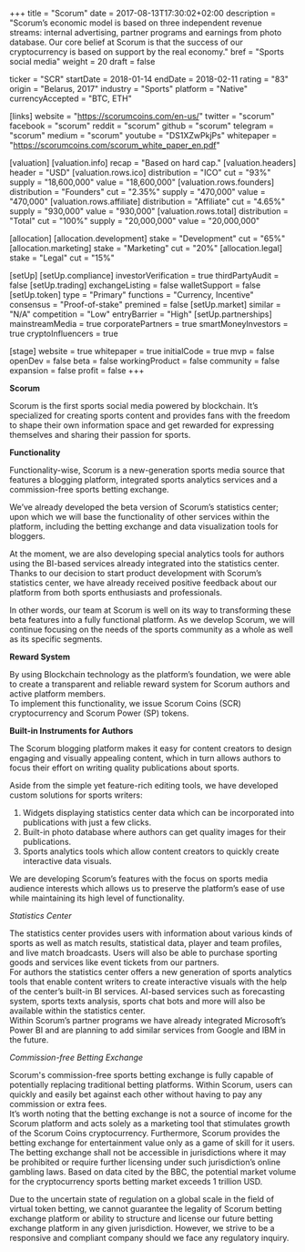 +++
title = "Scorum"
date = 2017-08-13T17:30:02+02:00
description = "Scorum’s economic model is based on three independent revenue streams: internal advertising, partner programs and earnings from photo database. Our core belief at Scorum is that the success of our cryptocurrency is based on support by the real economy."
bref = "Sports social media"
weight = 20
draft = false

ticker = "SCR"
startDate = 2018-01-14
endDate = 2018-02-11
rating = "83"
origin = "Belarus, 2017"
industry = "Sports"
platform = "Native"
currencyAccepted = "BTC, ETH"

[links]
  website = "https://scorumcoins.com/en-us/"
  twitter = "scorum"
  facebook = "scorum"
  reddit = "scorum"
  github = "scorum"
  telegram = "scorum"
  medium = "scorum"
  youtube = "DS1XZwPkjPs"
  whitepaper = "https://scorumcoins.com/scorum_white_paper_en.pdf"

[valuation]
  [valuation.info]
    recap = "Based on hard cap."
  [valuation.headers]
    header = "USD"
    [valuation.rows.ico]
      distribution = "ICO"
      cut = "93%"
      supply = "18,600,000"
      value = "18,600,000"
    [valuation.rows.founders]
      distribution = "Founders"
      cut = "2.35%"
      supply = "470,000"
      value = "470,000"
    [valuation.rows.affiliate]
      distribution = "Affiliate"
      cut = "4.65%"
      supply = "930,000"
      value = "930,000"
    [valuation.rows.total]
      distribution = "Total"
      cut = "100%"
      supply = "20,000,000"
      value = "20,000,000"

[allocation]
  [allocation.development]
    stake = "Development"
    cut = "65%"
  [allocation.marketing]
    stake = "Marketing"
    cut = "20%"
  [allocation.legal]
    stake = "Legal"
    cut = "15%"

[setUp]
  [setUp.compliance]
    investorVerification = true
    thirdPartyAudit = false
  [setUp.trading]
    exchangeListing = false
    walletSupport = false
  [setUp.token]
    type = "Primary"
    functions = "Currency, Incentive"
    consensus = "Proof-of-stake"
    premined = false
  [setUp.market]
    similar = "N/A"
    competition = "Low"
    entryBarrier = "High"
  [setUp.partnerships]
    mainstreamMedia = true
    corporatePartners = true
    smartMoneyInvestors = true
    cryptoInfluencers = true

[stage]
  website = true
  whitepaper = true
  initialCode = true
  mvp = false
  openDev = false
  beta = false
  workingProduct = false
  community = false
  expansion = false
  profit = false
+++

**Scorum**

Scorum is the first sports social media powered by blockchain. It’s specialized for creating sports content and provides fans with the freedom to shape their own information space and get rewarded for expressing themselves and sharing their passion for sports.

**Functionality**

Functionality-wise, Scorum is a new-generation sports media source that
features a blogging platform, integrated sports analytics services and a
commission-free sports betting exchange.  

We’ve already developed the beta version of Scorum’s statistics center; upon
which we will base the functionality of other services within the platform,
including the betting exchange and data visualization tools for bloggers.


At the moment, we are also developing special analytics tools for authors using
the BI-based services already integrated into the statistics center.  
Thanks to our decision to start product development with Scorum’s statistics
center, we have already received positive feedback about our platform from both
sports enthusiasts and professionals.


In other words, our team at Scorum is well on its way to transforming these beta
features into a fully functional platform. As we develop Scorum, we will continue
focusing on the needs of the sports community as a whole as well as its specific
segments.

**Reward System**

By using Blockchain technology as the platform’s foundation, we were able to
create a transparent and reliable reward system for Scorum authors and active
platform members.  
To implement this functionality, we issue Scorum Coins (SCR) cryptocurrency
and Scorum Power (SP) tokens.

**Built-in Instruments for Authors**

The Scorum blogging platform makes it easy for content creators to design
engaging and visually appealing content, which in turn allows authors to focus
their effort on writing quality publications about sports.

Aside from the simple yet feature-rich editing tools, we have developed custom
solutions for sports writers:

1. Widgets displaying statistics center data which can be incorporated into
publications with just a few clicks.  
2. Built-in photo database where authors can get quality images for their
publications.  
3. Sports analytics tools which allow content creators to quickly create
interactive data visuals.

We are developing Scorum’s features with the focus on sports media audience
interests which allows us to preserve the platform’s ease of use while
maintaining its high level of functionality.

*Statistics Center*

The statistics center provides users with information about various kinds of
sports as well as match results, statistical data, player and team profiles, and live
match broadcasts. Users will also be able to purchase sporting goods and
services like event tickets from our partners.  
For authors the statistics center offers a new generation of sports analytics
tools that enable content writers to create interactive visuals with the help of the
center’s built-in BI services. AI-based services such as forecasting system,
sports texts analysis, sports chat bots and more will also be available within the
statistics center.  
Within Scorum’s partner programs we have already integrated Microsoft’s Power
BI and are planning to add similar services from Google and IBM in the future.

*Commission-free Betting Exchange*

Scorum's commission-free sports betting exchange is fully capable of potentially
replacing traditional betting platforms. Within Scorum, users can quickly and
easily bet against each other without having to pay any commission or extra
fees.  
It’s worth noting that the betting exchange is not a source of income for the
Scorum platform and acts solely as a marketing tool that stimulates growth of
the Scorum Coins cryptocurrency. Furthermore, Scorum provides the betting
exchange for entertainment value only as a game of skill for it users. The betting
exchange shall not be accessible in jurisdictions where it may be prohibited or
require further licensing under such jurisdiction’s online gambling laws. Based on
data cited by the BBC, the potential market volume for the cryptocurrency sports
betting market exceeds 1 trillion USD.  

Due to the uncertain state of regulation on a global scale in the field of virtual
token betting, we cannot guarantee the legality of Scorum betting exchange
platform or ability to structure and license our future betting exchange platform
in any given jurisdiction. However, we strive to be a responsive and compliant
company should we face any regulatory inquiry. 
